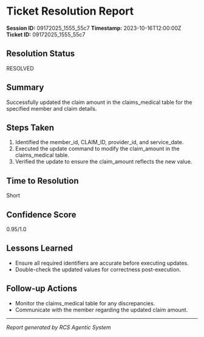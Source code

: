 # Ticket Resolution Report

**Session ID:** 09172025_1555_55c7
**Timestamp:** 2023-10-16T12:00:00Z
**Ticket ID:** 09172025_1555_55c7

## Resolution Status
RESOLVED

## Summary
Successfully updated the claim amount in the claims_medical table for the specified member and claim details.

## Steps Taken
1. Identified the member_id, CLAIM_ID, provider_id, and service_date.
2. Executed the update command to modify the claim_amount in the claims_medical table.
3. Verified the update to ensure the claim_amount reflects the new value.


## Time to Resolution
Short

## Confidence Score
0.95/1.0

## Lessons Learned
- Ensure all required identifiers are accurate before executing updates.
- Double-check the updated values for correctness post-execution.


## Follow-up Actions
- Monitor the claims_medical table for any discrepancies.
- Communicate with the member regarding the updated claim amount.


---
*Report generated by RCS Agentic System*
